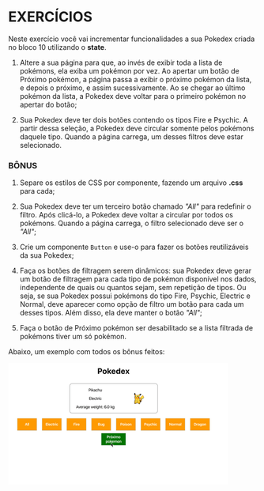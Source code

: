 # EXERCÍCIOS

Neste exercício você vai incrementar funcionalidades a sua Pokedex criada no bloco 10 utilizando o **state**.

1. Altere a sua página para que, ao invés de exibir toda a lista de pokémons, ela exiba um pokémon por vez. Ao apertar um botão de Próximo pokémon, a página passa a exibir o próximo pokémon da lista, e depois o próximo, e assim sucessivamente. Ao se chegar ao último pokémon da lista, a Pokedex deve voltar para o primeiro pokémon no apertar do botão;

2. Sua Pokedex deve ter dois botões contendo os tipos Fire e Psychic. A partir dessa seleção, a Pokedex deve circular somente pelos pokémons daquele tipo. Quando a página carrega, um desses filtros deve estar selecionado.

### BÔNUS

1. Separe os estilos de CSS por componente, fazendo um arquivo **.css** para cada;

2. Sua Pokedex deve ter um terceiro botão chamado _"All"_ para redefinir o filtro. Após clicá-lo, a Pokedex deve voltar a circular por todos os pokémons. Quando a página carrega, o filtro selecionado deve ser o _"All"_;

3. Crie um componente `Button` e use-o para fazer os botões reutilizáveis da sua Pokedex;

4. Faça os botões de filtragem serem dinâmicos: sua Pokedex deve gerar um botão de filtragem para cada tipo de pokémon disponível nos dados, independente de quais ou quantos sejam, sem repetição de tipos. Ou seja, se sua Pokedex possui pokémons do tipo Fire, Psychic, Electric e Normal, deve aparecer como opção de filtro um botão para cada um desses tipos. Além disso, ela deve manter o botão _"All"_;

5. Faça o botão de Próximo pokémon ser desabilitado se a lista filtrada de pokémons tiver um só pokémon.

Abaixo, um exemplo com todos os bônus feitos:

![exemplo](./images/exemplo.gif)
